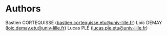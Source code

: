 # Authors
Bastien CORTEQUISSE (bastien.cortequisse.etu@univ-lille.fr)
Loïc DEMAY (loic.demay.etu@univ-lille.fr)
Lucas PLÉ (lucas.ple.etu@univ-lille.fr)
